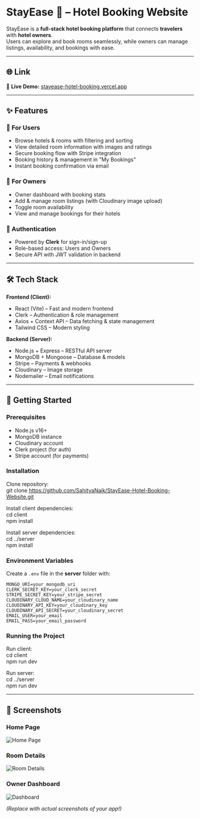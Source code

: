 # StayEase 🏨 – Hotel Booking Website  

StayEase is a **full-stack hotel booking platform** that connects **travelers** with **hotel owners**.  
Users can explore and book rooms seamlessly, while owners can manage listings, availability, and bookings with ease.  

---

## 🌐 Link  

🔗 **Live Demo:** [stayease-hotel-booking.vercel.app](https://stayease-hotel-booking.vercel.app/)  

---

## ✨ Features  

### 👤 For Users
- Browse hotels & rooms with filtering and sorting  
- View detailed room information with images and ratings  
- Secure booking flow with Stripe integration  
- Booking history & management in "My Bookings"  
- Instant booking confirmation via email  

### 🏨 For Owners
- Owner dashboard with booking stats  
- Add & manage room listings (with Cloudinary image upload)  
- Toggle room availability  
- View and manage bookings for their hotels  

### 🔐 Authentication
- Powered by **Clerk** for sign-in/sign-up  
- Role-based access: Users and Owners  
- Secure API with JWT validation in backend  

---

## 🛠 Tech Stack  

**Frontend (Client):**  
- React (Vite) – Fast and modern frontend  
- Clerk – Authentication & role management  
- Axios + Context API – Data fetching & state management  
- Tailwind CSS – Modern styling  

**Backend (Server):**  
- Node.js + Express – RESTful API server  
- MongoDB + Mongoose – Database & models  
- Stripe – Payments & webhooks  
- Cloudinary – Image storage  
- Nodemailer – Email notifications  

---

## 🚀 Getting Started  

### Prerequisites
- Node.js v16+  
- MongoDB instance  
- Cloudinary account  
- Clerk project (for auth)  
- Stripe account (for payments)  

### Installation  

Clone repository:  
    git clone https://github.com/SahityaNaik/StayEase-Hotel-Booking-Website.git  

Install client dependencies:  
    cd client  
    npm install  

Install server dependencies:  
    cd ../server  
    npm install  

### Environment Variables  

Create a `.env` file in the **server** folder with:  

    MONGO_URI=your_mongodb_uri  
    CLERK_SECRET_KEY=your_clerk_secret  
    STRIPE_SECRET_KEY=your_stripe_secret  
    CLOUDINARY_CLOUD_NAME=your_cloudinary_name  
    CLOUDINARY_API_KEY=your_cloudinary_key  
    CLOUDINARY_API_SECRET=your_cloudinary_secret  
    EMAIL_USER=your_email  
    EMAIL_PASS=your_email_password  

### Running the Project  

Run client:  
    cd client  
    npm run dev  

Run server:  
    cd ../server  
    npm run dev  

---

## 📸 Screenshots  

### Home Page  
![Home Page](https://dummyimage.com/1200x600/eee/aaa&text=Home+Page+Preview)  

### Room Details  
![Room Details](https://dummyimage.com/1200x600/eee/aaa&text=Room+Details+Preview)  

### Owner Dashboard  
![Dashboard](https://dummyimage.com/1200x600/eee/aaa&text=Owner+Dashboard+Preview)  

*(Replace with actual screenshots of your app!)*  


  
